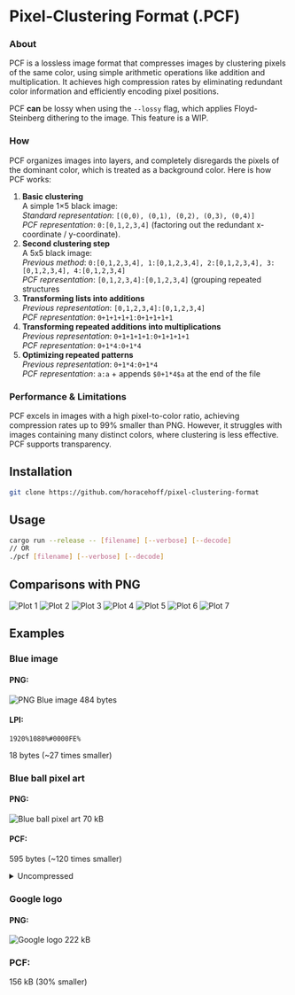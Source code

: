 # Pixel-Clustering Format (.PCF)
### About
PCF is a lossless image format that compresses images by clustering pixels of the same color, using simple arithmetic operations like addition and multiplication. It achieves high compression rates by eliminating redundant color information and efficiently encoding pixel positions.

PCF **can** be lossy when using the `--lossy` flag, which applies Floyd-Steinberg dithering to the image. This feature
is a WIP.

### How
PCF organizes images into layers, and completely disregards the pixels of the dominant color, which is treated as a background color.
Here is how PCF works:
1. **Basic clustering**\
A simple 1×5 black image:\
*Standard representation*: `[(0,0), (0,1), (0,2), (0,3), (0,4)]`\
*PCF representation*: `0:[0,1,2,3,4]` (factoring out the redundant x-coordinate / y-coordinate).
2. **Second clustering step**\
A 5x5 black image:\
*Previous method*: `0:[0,1,2,3,4], 1:[0,1,2,3,4], 2:[0,1,2,3,4], 3:[0,1,2,3,4], 4:[0,1,2,3,4]`\
*PCF representation*: `[0,1,2,3,4]:[0,1,2,3,4]` (grouping repeated structures
3. **Transforming lists into additions**\
*Previous representation*: `[0,1,2,3,4]:[0,1,2,3,4]`\
*PCF representation*: `0+1+1+1+1:0+1+1+1+1`
4. **Transforming repeated additions into multiplications**\
*Previous representation*: `0+1+1+1+1:0+1+1+1+1`\
*PCF representation*: `0+1*4:0+1*4`
5. **Optimizing repeated patterns**\
*Previous representation*: `0+1*4:0+1*4`\
*PCF representation*: `a:a` + appends `$0+1*4$a` at the end of the file

### Performance & Limitations
PCF excels in images with a high pixel-to-color ratio, achieving compression rates up to 99% smaller than PNG. However, it struggles with images containing many distinct colors, where clustering is less effective.
PCF supports transparency.

## Installation

```bash
git clone https://github.com/horacehoff/pixel-clustering-format
```

## Usage

```sh
cargo run --release -- [filename] [--verbose] [--decode]
// OR
./pcf [filename] [--verbose] [--decode]
```

## Comparisons with PNG
![Plot 1](plots/fig1.png)
![Plot 2](plots/fig2.png)
![Plot 3](plots/fig3.png)
![Plot 4](plots/fig4.png)
![Plot 5](plots/fig5.png)
![Plot 6](plots/fig6.png)
![Plot 7](plots/fig7.png)

## Examples
### Blue image
#### PNG:
![PNG Blue image](test-images/blue.png)
484 bytes
#### LPI:
```
1920%1080%#0000FE%
```
18 bytes (~27 times smaller)

### Blue ball pixel art
#### PNG:
![Blue ball pixel art](test-images/blue_ball_pixel_art.png)
70 kB
#### PCF:

595 bytes (~120 times smaller)
<details>
<summary>Uncompressed</summary>

```
1408%1402%#6E92A2%#F1F2D4{306+1*219:966+1*87,218+1*87:614a3,218+1*263:746+1*131,394+1*87:1098a3,218+1*219:702a3,350+1*175:1054a3,262+1*263:878+1*87,218+1*175:658a3}#1E3147{306a3:307a3,965+1*87:1142a3,1097a3:1054a3,1141a3:966+1*87,262a3:351a3,1185a3:439+1*87+352+1*87,394+1*87:219a3,482+1*87:175a3,658+1*218:1230a3,877+1*87:1186a3,350a3:263a3,570+1*306:131a3,1053a3:1098a3,1229a3:527+1*350}#385165{746+1*306:1098a3,1053+1*175:834a3,1141a3:483a3,746+1*130:1186a3,350a3+748a3:351a3,702a3+264+1*175:922a3,350+1*131:307a3,746+1*218:1142a3,262a3+836a3:395a3,702+1*87+176+1*175:966a3,702+1*87+132+1*219:1010a3,1009+1*175:878a3,1141+1*87:527+1*306,394+1*87:263a3,746+1*87+44+1*219:1054a3}#242424{0+1*1401:1406+1}#85B0B5{350a3+265+1*87:1098a3,658a3:1010a3,174a3+353+1*87:834a3,262a3+485+1*350:439a3,482+1*87+45+1*131:1186a3,174a3+265+1*87:658a3,702+1*306:351a3,174a3+221+1*87:570a3,658+1*87:1054a3,746+1*306:395a3,174a3+265+1*131:702+1*87,570+1*87:878a3,614+1*87:922+1*87,658+1*306:307a3,174a3+309+1*87:790a3,174+1*87+133+1*87+353+1*130:527a2,174a3+265a3:614a3,262a3+485+1*262:483a3,658+1*262:219+1*87,658+1*218:175a3,394+1*87+177+1*87:1142a3}#587084{790+1*174+221+1*87:966a3,658+1*350+221+1*87:878a3,658+1*350+89a3+133a3:746a3,658+1*394+221a3:834a3,702+1*262+133a3+133a3:702a3,526+1*219+528a3:527a2,306a3+45+1*87+704+1*131:351a3,702+1*218+177a3+133a3:658a3,1185a3:43a3,482a3+572a3+45+1*131:307a3,218a3+177+1*131+572a3+45+1*87:439a3,746+1*262+221+1*87:922a3,570a3+264+1*87+221+1*87:175a3,570+1*87:1230a3,482a3+528a3+89+1*131:263a3,482+1*87+396+1*87+133+1*87:219a3,306a3+45+1*131+660+1*131:395a3,834a2+309a3:1054a3,570+1*219+484a3:570a3,658+1*218+397a3:614a3,790+1*130+265+1*87:1010a3,1185+1*87:87+1*87,218a3+221+1*175+572+1*87:483a3,614a38+45a3+133a3:790a3}#BAD4CF{262a3+221+1*131:1010a3,306a3:439a3,218a3+265a3:878a3,921a3:219a3,218+1*219:570a3,262a3+221+1*87:966a3,921+1*131:263a3,438a3:702a3,482a3:790a3,262+1*131:527a2,1053+1*87:395a3,306a3+177+1*131:1054a3,482+1*87:834a3,394+1*87:658a3,1009+1*131:351a3,218a3+265+1*87:922a3,306+1*175:614a3,306+1*87:483a3,965+1*131:307a3,570a3:1186a3,482+1*175:1098+1*87}_$+1*4$a
```

</details>

### Google logo
#### PNG:
![Google logo](test-images/google_logo.png)
222 kB
### PCF:

156 kB (30% smaller)
